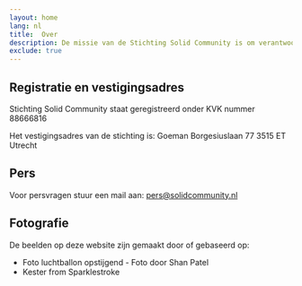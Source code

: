 ```yaml
---
layout: home
lang: nl
title:  Over
description: De missie van de Stichting Solid Community is om verantwoord en veilig data delen te realiseren op basis van van open standaarden en gebaseerd op waardes zoals zelfbeschikking, keuzevrijheid, vertrouwen en transparantie. We zien technologie als een middel om bij te dragen aan een mensgerichte, vriendelijke en veilige gebruikerservaring.
exclude: true
---
```


## Registratie en vestigingsadres
Stichting Solid Community staat geregistreerd onder KVK nummer 88666816

Het vestigingsadres van de stichting is:
Goeman Borgesiuslaan 77
3515 ET Utrecht

## Pers
Voor persvragen stuur een mail aan: <pers@solidcommunity.nl>

## Fotografie
De beelden op deze website zijn gemaakt door of gebaseerd op:

* Foto luchtballon opstijgend - Foto door Shan Patel
* Kester from Sparklestroke
